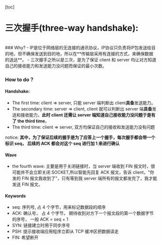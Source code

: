 [toc]

# 三次握手(three-way handshake):
<br />
### Why?
- IP是位于网络层的无连接的通讯协议，IP协议只负责将IP包发送给目的地，但不确保发送到目的地，所以在**传输层采用有连接的方式，来确保数据的送达**。
- 三次握手之所以是三次，是为了保证 client 和 server 均让对方知道自己的接收能力和发送能力没问题而保证的最小次数。

### How to do？

#### Handshake:

- The first time: client => server, 只能 server 端判断出 client**具备**发送能力。
- The secondary time: server => client, client 就可以判断出 server 端**具备**发送和接收能力，**此时 client 还需让 server 端知道自己接收能力没问题于是有了 the third time**。
- The third time: client => server, 双方均保证自己的接收和发送能力没有问题

notice: **其中，为了保证后续的握手是为了应答上一个握手，每次握手都会带一个标识 seq， 后续的 ACK 都会对这个 seq 进行加 1 来进行确认**

#### Wave

- the fourth wave: 主要是用于关闭链接时，当 server 端收到 FIN 报文时，很可能并不会立即关闭 SOCKET,所以智能先回复 ACK 报文，告诉 client，"你发的 FIN 报文我收到了"，只有等到我 server 端所有的报文都发完了，我才能发送 FIN 报文。

#### Keywords

- seq: 序列号, 占 4 个字节，用来标记数据段的顺序
- ACK: 确认号， 占 4 个字节， 期待收到对方下一个报文段的第一个数据字节的序号， 一般 ACK = seq + 1
- SYN: 链接建立时用于同步序号
- PSH: 提示接收端应用程序立即从 TCP 缓冲区把数据读走
- FIN: 希望断开
